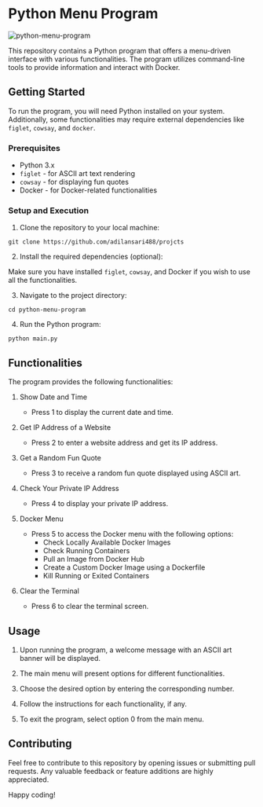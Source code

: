 # Python Menu Program
![python-menu-program](https://github.com/adilansari488/projects/assets/68107671/ebf42d3a-aca4-4517-8e9f-c2a8f9a85a4d)


This repository contains a Python program that offers a menu-driven interface with various functionalities. The program utilizes command-line tools to provide information and interact with Docker.

## Getting Started

To run the program, you will need Python installed on your system. Additionally, some functionalities may require external dependencies like `figlet`, `cowsay`, and `docker`.

### Prerequisites

- Python 3.x
- `figlet` - for ASCII art text rendering
- `cowsay` - for displaying fun quotes
- Docker - for Docker-related functionalities

### Setup and Execution

1. Clone the repository to your local machine:

```
git clone https://github.com/adilansari488/projcts
```

2. Install the required dependencies (optional):

Make sure you have installed `figlet`, `cowsay`, and Docker if you wish to use all the functionalities.

3. Navigate to the project directory:

```
cd python-menu-program
```

4. Run the Python program:

```
python main.py
```

## Functionalities

The program provides the following functionalities:

1. Show Date and Time
   - Press 1 to display the current date and time.

2. Get IP Address of a Website
   - Press 2 to enter a website address and get its IP address.

3. Get a Random Fun Quote
   - Press 3 to receive a random fun quote displayed using ASCII art.

4. Check Your Private IP Address
   - Press 4 to display your private IP address.

5. Docker Menu
   - Press 5 to access the Docker menu with the following options:
     - Check Locally Available Docker Images
     - Check Running Containers
     - Pull an Image from Docker Hub
     - Create a Custom Docker Image using a Dockerfile
     - Kill Running or Exited Containers

6. Clear the Terminal
   - Press 6 to clear the terminal screen.

## Usage

1. Upon running the program, a welcome message with an ASCII art banner will be displayed.

2. The main menu will present options for different functionalities.

3. Choose the desired option by entering the corresponding number.

4. Follow the instructions for each functionality, if any.

5. To exit the program, select option 0 from the main menu.

## Contributing

Feel free to contribute to this repository by opening issues or submitting pull requests. Any valuable feedback or feature additions are highly appreciated.


Happy coding!

